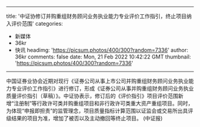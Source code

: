 
---
title: '中证协修订并购重组财务顾问业务执业能力专业评价工作指引，终止项目纳入评价范围'
categories: 
 - 新媒体
 - 36kr
 - 快讯
headimg: 'https://picsum.photos/400/300?random=7336'
author: 36kr
comments: false
date: Mon, 21 Feb 2022 10:42:22 GMT
thumbnail: 'https://picsum.photos/400/300?random=7336'
---

<div>   
中国证券业协会近期对现行《证券公司从事上市公司并购重组财务顾问业务执业能力专业评价工作指引》进行修订，形成《证券公司从事并购重组财务顾问业务执业质量评价指引（草稿）》。中证协表示，修订后的《评价指引》项目评价范围新增“注册制”等行政许可类并购重组项目和非行政许可类重大资产重组项目。同时，为体现“申报即担责”的监管理念，项目质量指标计算范围以证监会或交易所出具评级结果的项目为准，增加了被否以及主动撤回等终止项目。 (中证报)  
</div>
            